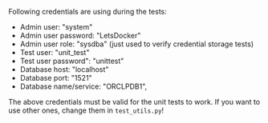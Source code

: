 Following credentials are using during the tests:

* Admin user: "system"
* Admin user password: "LetsDocker"
* Admin user role: "sysdba" (just used to verify credential storage tests)
* Test user: "unit_test"
* Test user password": "unittest"
* Database host: "localhost"
* Database port: "1521"
* Database name/service: "ORCLPDB1",

The above credentials must be valid for the unit tests to work.
If you want to use other ones, change them in `test_utils.py`!